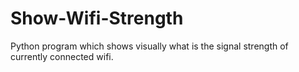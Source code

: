 # Show-Wifi-Strength
Python program which shows visually what is the signal strength of currently connected wifi.
